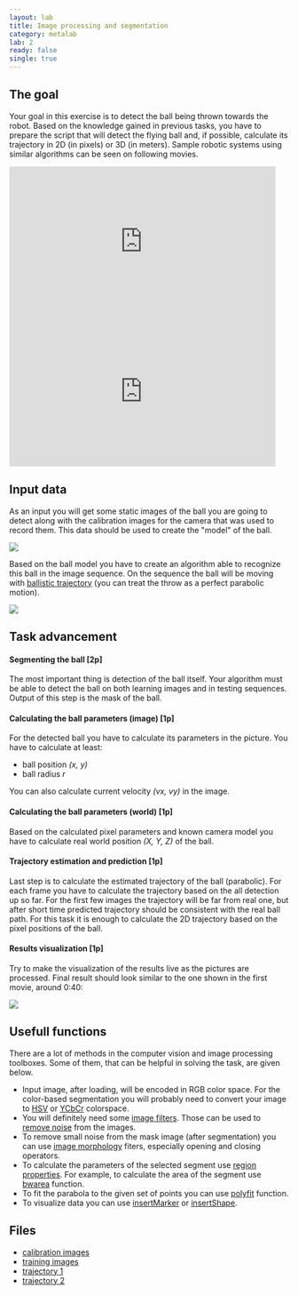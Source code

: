 ```yaml
---
layout: lab
title: Image processing and segmentation
category: metalab
lab: 2
ready: false
single: true
---
```


## The goal

Your goal in this exercise is to detect the ball being thrown towards the robot.
Based on the knowledge gained in previous tasks, you have to prepare the
script that will detect the flying ball and, if possible, calculate its
trajectory in 2D (in pixels) or 3D (in meters). Sample robotic systems using
similar algorithms can be seen on following movies. 
 
<iframe width="480" height="270" src="https://www.youtube.com/embed/R6pPwP3s7s4" frameborder="0" allow="autoplay; encrypted-media" allowfullscreen></iframe>
<iframe width="480" height="270" src="https://www.youtube.com/embed/tIIJME8-au8" frameborder="0" allow="autoplay; encrypted-media" allowfullscreen></iframe>

## Input data

As an input you will get some static images of the ball you are going to detect along 
with the calibration images for the camera that was used to record them. 
This data should be used to create the "model" of the ball.

![]({{site.baseurl}}/public/l2/train.png)

Based on the ball model you have to create an algorithm able to recognize 
this ball in the image sequence. On the sequence the ball will be moving with
[ballistic trajectory](https://en.wikipedia.org/wiki/Projectile_motion)
(you can treat the throw as a perfect parabolic motion).

![]({{site.baseurl}}/public/l2/throw.png)

## Task advancement

#### Segmenting the ball [2p]

The most important thing is detection of the ball itself. Your algorithm
must be able to detect the ball on both learning images and in testing
sequences. Output of this step is the mask of the ball.

#### Calculating the ball parameters (image) [1p]

For the detected ball you have to calculate its parameters in the picture.
You have to calculate at least:

   * ball position _(x, y)_
   * ball radius _r_

You can also calculate current velocity _(vx, vy)_ in the image.

#### Calculating the ball parameters (world) [1p]

Based on the calculated pixel parameters and known camera model you have
to calculate real world position _(X, Y, Z)_ of the ball.

#### Trajectory estimation and prediction [1p]

Last step is to calculate the estimated trajectory of the ball (parabolic). 
For each frame you have to calculate the trajectory based on the all detection
up so far. For the first few images the trajectory will be far from real one,
but after short time predicted trajectory should be consistent with the
real ball path. For this task it is enough to calculate the 2D trajectory
based on the pixel positions of the ball.

#### Results visualization [1p]

Try to make the visualization of the results live as the pictures are processed.
Final result should look similar to the one shown in the first movie, around
0:40:

![]({{site.baseurl}}/public/l2/trajectory.png)

## Usefull functions

There are a lot of methods in the computer vision and image processing
toolboxes. Some of them, that can be helpful in solving the task, are given below.

* Input image, after loading, will be encoded in RGB color space. 
For the color-based segmentation you will probably need to convert your image 
to [HSV](https://www.mathworks.com/help/matlab/ref/rgb2hsv.html) or 
[YCbCr](https://www.mathworks.com/help/images/ref/rgb2ycbcr.html) colorspace.
* You will definitely need some [image filters](https://www.mathworks.com/help/images/linear-filtering.html).
Those can be used to [remove noise](https://www.mathworks.com/help/images/noise-removal.html)
from the images. 
* To remove small noise from the mask image (after segmentation) you can use
[image morphology](https://www.mathworks.com/help/images/ref/bwmorph.html)
fiters, especially opening and closing operators.
* To calculate the parameters of the selected segment use 
[region properties](https://www.mathworks.com/help/images/pixel-values-and-image-statistics.html).
For example, to calculate the area of the segment use
[bwarea](https://www.mathworks.com/help/images/ref/bwarea.html) function.
* To fit the parabola to the given set of points you can use
[polyfit](https://www.mathworks.com/help/matlab/ref/polyfit.html) function.
* To visualize data you can use [insertMarker](https://www.mathworks.com/help/vision/ref/insertmarker.html)
or [insertShape](https://www.mathworks.com/help/vision/ref/insertshape.html).

## Files

* [calibration images](https://drive.google.com/open?id=1DwFIx7r4JAw5AVBnOBHvtNaPDeUj7FFx)
* [training images](https://drive.google.com/open?id=1V3_Ko0f2h_HRL4EX8YhlIvgak7jR4jA-)
* [trajectory 1](https://drive.google.com/open?id=1-mC1AEVmi_griHuWiW5zONxdorE9g1jG)
* [trajectory 2](https://drive.google.com/open?id=1pS_ZCuDejd-K71U6izoezE3Y0i3f1S3z)
